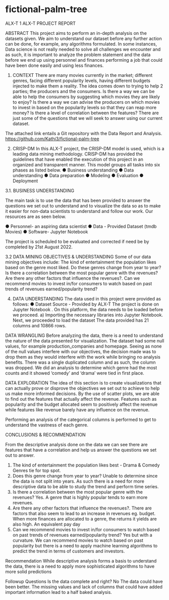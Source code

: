 # fictional-palm-tree
ALX-T 1
ALX-T PROJECT REPORT

ABSTRACT
This project aims to perform an in-depth analysis on the datasets given. We aim to understand our dataset before any further action can be done, for example, any algorithms formulated. 
In some instances, Data science is not really needed to solve all challenges we encounter and as such, it is important to analyze the problem statement and the data before we end up using personnel and finances performing a job that could have been done easily and using less finances. 

1. CONTEXT
There are many movies currently in the market; different genres, facing different popularity levels, having different budgets injected to make them a reality. The idea comes down to trying to help 2 parties; the producers and the consumers. 
Is there a way we can be able to help the consumers by suggesting which movies they are likely to enjoy?
Is there a way we can advise the producers on which movies to invest in based on the popularity levels so that they can reap more money?
Is there a level of correlation between the features?
There are just some of the questions that we will seek to answer using our current dataset.


The attached link entails a Git repository with the Data Report and Analysis.
https://github.com/Kathi3/fictional-palm-tree 

2. CRISP-DM
In this ALX-T project, the CRISP-DM model is used, which is a leading data mining
methodology. CRISP-DM has provided the guidelines that have enabled the execution of this
project in an organized and transparent manner. This model groups all tasks into six phases as
listed below.
● Business understanding
● Data understanding
● Data preparation
● Modeling
● Evaluation
● Deployment

3.1. BUSINESS UNDERSTANDING

The main task is to use the data that has been provided to answer the questions we set out to understand and to visualize the data so as to make it easier for non-data scientists  to understand and follow our work.
Our resources are as seen below.

● Personnel- an aspiring data scientist
● Data - Provided Dataset (tmdb Movies)
● Software- Jupyter Notebook

The project is scheduled to be evaluated and corrected if need be by completed by 21st August 2022.

3.2 DATA MINING OBJECTIVES & UNDERSTANDING
Some of our data mining objectives include:
The kind of entertainment the population likes based on the genre most liked.
Do these genres change from year to year?
Is there a correlation between the most popular genre with the revenues?
Are there any other factors that influence the revenues?.
Can we recommend movies to invest in/for consumers to watch based on past trends of revenues earned/popularity trend?

4. DATA UNDERSTANDING
The data used in this project were provided as follows:
● Dataset Source - Provided by ALX-T
The project is done  on Jupyter Notebook .
On this platform, the data needs to be loaded before we proceed.
a) Importing the necessary libraries into Jupyter Notebook.
Next, we proceeded to load the dataset 
The data provided has  21 columns and 10866 rows. 

DATA WRANGLING
Before analyzing the data, there is a need to understand the nature of the data presented for
visualization.
The dataset had some null values, for example production_companies and homepage.
Seeing as none of the null values interfere with our objectives, the decision made was to drop them as they would interfere with the work while bringing no analysis benefits.
There was a single duplicated column and as such, the column was dropped.
We did an analysis to determine which genre had the most counts and it showed ‘comedy’ and ‘drama’ were tied in first place.

DATA EXPLORATION
The idea of this section is to create visualizations that can actually prove or disprove the objectives we set out to achieve to help us make more informed decisions.
By the use of scatter plots, we are able to find out the features that actually affect the revenue.
Features such as popularity and the budget allocated seem to positively affect the revenue while features like revenue barely have any influence on the revenue.


Performing an analysis of the categorical columns is performed to get to understand the vastness of each genre.


CONCLUSIONS & RECOMMENDATION

From the descriptive analysis done on the data we can see there are features that have a correlation and help us answer the questions we set out to answer.
 
1. The kind of entertainment the population likes best - Drama & Comedy Genres tie for top spot.
2. Does this genre change from year to year? Unable to determine since the data is not split into years. As such there is a need for more descriptive data to be able to study the trend and perform time series.
3. Is there a correlation between the most popular genre with the revenues? Yes. A genre that is highly popular tends to earn more revenues.
4. Are there any other factors that influence the revenues?. There are factors that also seem to lead to an increase in revenues eg. budget. When more finances are allocated to a genre, the returns it yields are also high. An equivalent pay day
5. Can we recommend movies to invest in/for consumers to watch based on past trends of revenues earned/popularity trend? Yes but with a curvature. We can recommend movies to watch based on past popularity but there is a need to apply machine learning algorithms to predict the trend in terms of customers and investors.

Recommendation
While descriptive analysis forms a basis to understand the data, there is a need to apply more sophisticated algorithms to have more solid predictions

Followup Questions
Is the data complete and right? No The data could have been better. The missing values and lack of columns that could have added important information lead to a half baked analysis.
